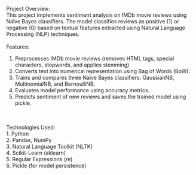Project Overview:
<br>
This project implements sentiment analysis on IMDb movie reviews using Naïve Bayes classifiers. The model classifies reviews as positive (1) or negative (0) based on textual features extracted using Natural Language Processing (NLP) techniques.
<br>
<br>
Features:
<br>
1. Preprocesses IMDb movie reviews (removes HTML tags, special characters, stopwords, and applies stemming)
2. Converts text into numerical representation using Bag of Words (BoW).
3. Trains and compares three Naïve Bayes classifiers: GaussianNB, MultinomialNB, and BernoulliNB.
4. Evaluates model performance using accuracy metrics.
5. Predicts sentiment of new reviews and saves the trained model using pickle.
<br>
<br>
Technologies Used:
<br>
1. Python
<br>
2. Pandas, NumPy
<br>
3. Natural Language Toolkit (NLTK)
<br>
4. Scikit-Learn (sklearn)
<br>
5. Regular Expressions (re)
<br>
6. Pickle (for model persistence)
<br>
